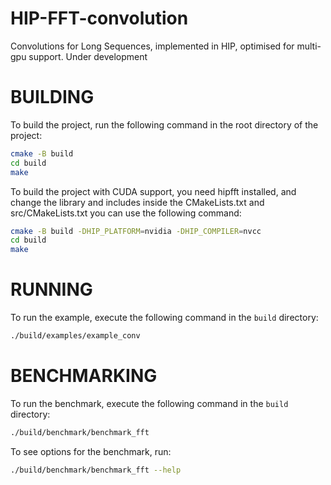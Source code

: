 # HIP-FFT-convolution
Convolutions for Long Sequences, implemented in HIP, optimised for multi-gpu support. Under development 

# BUILDING
To build the project, run the following command in the root directory of the project:
```bash
cmake -B build
cd build
make 
```

To build the project with CUDA support, you need hipfft installed, and change the library and includes inside the CMakeLists.txt and src/CMakeLists.txt you can use the following command:
```bash
cmake -B build -DHIP_PLATFORM=nvidia -DHIP_COMPILER=nvcc
cd build
make
```

# RUNNING
To run the example, execute the following command in the `build` directory:
```bash
./build/examples/example_conv
```

# BENCHMARKING
To run the benchmark, execute the following command in the `build` directory:
```bash
./build/benchmark/benchmark_fft
```
To see options for the benchmark, run:
```bash
./build/benchmark/benchmark_fft --help
```
